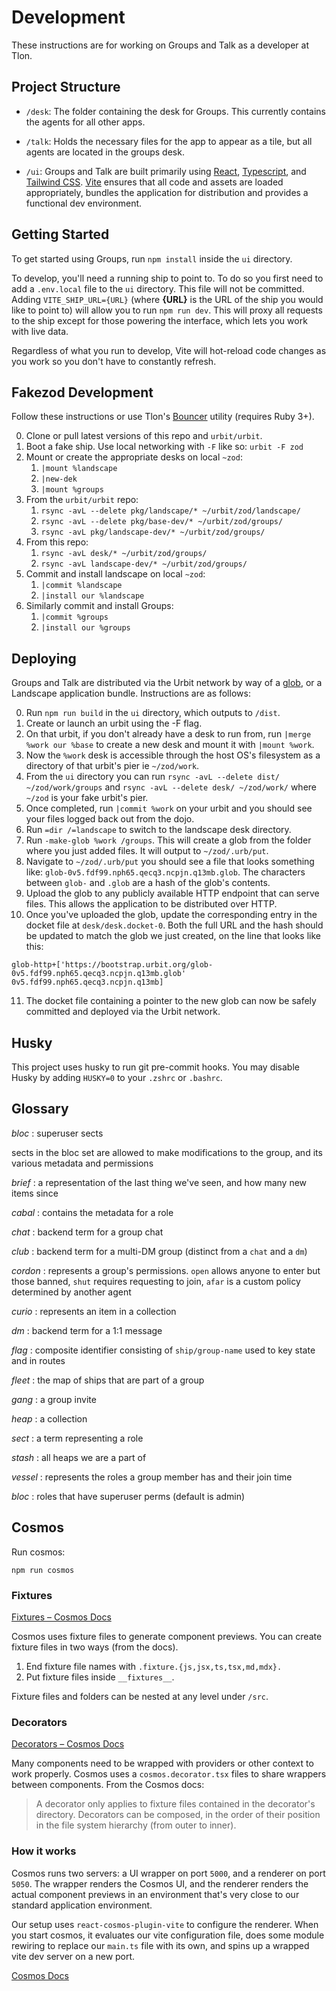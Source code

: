 # Development

These instructions are for working on Groups and Talk as a developer at Tlon.

## Project Structure

- `/desk`: The folder containing the desk for Groups. This currently contains the agents for all other apps.

- `/talk`: Holds the necessary files for the app to appear as a tile, but all agents are located in the groups desk.

- `/ui`: Groups and Talk are built primarily using [React], [Typescript], and [Tailwind CSS]. [Vite] ensures that all code and assets are loaded appropriately, bundles the application for distribution and provides a functional dev environment.

## Getting Started

To get started using Groups, run `npm install` inside the `ui` directory.

To develop, you'll need a running ship to point to. To do so you first need to add a `.env.local` file to the `ui` directory. This file will not be committed. Adding `VITE_SHIP_URL={URL}` (where **{URL}** is the URL of the ship you would like to point to) will allow you to run `npm run dev`. This will proxy all requests to the ship except for those powering the interface, which lets you work with live data.

Regardless of what you run to develop, Vite will hot-reload code changes as you work so you don't have to constantly refresh.

## Fakezod Development

Follow these instructions or use Tlon's
[Bouncer](https://github.com/tloncorp/bouncer) utility (requires Ruby 3+).

0. Clone or pull latest versions of this repo and `urbit/urbit`.
1. Boot a fake ship. Use local networking with `-F` like so:
   `urbit -F zod`
2. Mount or create the appropriate desks on local `~zod`:
   1. `|mount %landscape`
   2. `|new-dek`
   3. `|mount %groups`
3. From the `urbit/urbit` repo:
   1. `rsync -avL --delete pkg/landscape/* ~/urbit/zod/landscape/`
   2. `rsync -avL --delete pkg/base-dev/* ~/urbit/zod/groups/`
   3. `rsync -avL pkg/landscape-dev/* ~/urbit/zod/groups/`
4. From this repo:
   1. `rsync -avL desk/* ~/urbit/zod/groups/`
   2. `rsync -avL landscape-dev/* ~/urbit/zod/groups/`
5. Commit and install landscape on local `~zod`:
   1. `|commit %landscape`
   2. `|install our %landscape`
6. Similarly commit and install Groups:
   1. `|commit %groups`
   2. `|install our %groups`

## Deploying

Groups and Talk are distributed via the Urbit network by way of a [glob](https://developers.urbit.org/reference/additional/dist/glob#-make-glob), or a Landscape application bundle. Instructions are as follows:

0. Run `npm run build` in the `ui` directory, which outputs to `/dist`.
1. Create or launch an urbit using the -F flag.
2. On that urbit, if you don't already have a desk to run from, run `|merge %work our %base` to create a new desk and mount it with `|mount %work`.
3. Now the `%work` desk is accessible through the host OS's filesystem as a directory of that urbit's pier ie `~/zod/work`.
4. From the `ui` directory you can run `rsync -avL --delete dist/ ~/zod/work/groups` and `rsync -avL --delete desk/ ~/zod/work/` where `~/zod` is your fake urbit's pier.
5. Once completed, run `|commit %work` on your urbit and you should see your files logged back out from the dojo.
6. Run `=dir /=landscape` to switch to the landscape desk directory.
7. Run `-make-glob %work /groups`. This will create a glob from the folder where you just added files. It will output to `~/zod/.urb/put`.
8. Navigate to `~/zod/.urb/put` you should see a file that looks something like: `glob-0v5.fdf99.nph65.qecq3.ncpjn.q13mb.glob`. The characters between `glob-` and `.glob` are a hash of the glob's contents.
9. Upload the glob to any publicly available HTTP endpoint that can serve files. This allows the application to be distributed over HTTP.
10. Once you've uploaded the glob, update the corresponding entry in the docket file at `desk/desk.docket-0`. Both the full URL and the hash should be updated to match the glob we just created, on the line that looks like this:

```hoon
glob-http+['https://bootstrap.urbit.org/glob-0v5.fdf99.nph65.qecq3.ncpjn.q13mb.glob' 0v5.fdf99.nph65.qecq3.ncpjn.q13mb]
```

11. The docket file containing a pointer to the new glob can now be safely committed and deployed via the Urbit network.

## Husky

This project uses husky to run git pre-commit hooks. You may disable Husky by adding `HUSKY=0` to your `.zshrc` or `.bashrc`.

[react]: https://reactjs.org/
[typescript]: https://www.typescriptlang.org/
[tailwind css]: https://tailwindcss.com/
[vite]: https://vitejs.dev/

## Glossary

_bloc_
: superuser sects

sects in the bloc set are allowed to make modifications to the group, and its various metadata and permissions

_brief_
: a representation of the last thing we've seen, and how many new items since

_cabal_
: contains the metadata for a role

_chat_
: backend term for a group chat

_club_
: backend term for a multi-DM group (distinct from a `chat` and a `dm`)

_cordon_
: represents a group's permissions. `open` allows anyone to enter but
those banned, `shut` requires requesting to join, `afar` is a custom policy
determined by another agent

_curio_
: represents an item in a collection

_dm_
: backend term for a 1:1 message

_flag_
: composite identifier consisting of `ship/group-name` used to key state and in routes

_fleet_
: the map of ships that are part of a group

_gang_
: a group invite

_heap_
: a collection

_sect_
: a term representing a role

_stash_
: all heaps we are a part of

_vessel_
: represents the roles a group member has and their join time

_bloc_
: roles that have superuser perms (default is admin)

## Cosmos

Run cosmos: 
```
npm run cosmos
```

### Fixtures

[Fixtures – Cosmos Docs](https://github.com/react-cosmos/react-cosmos/blob/main/docs/usage/fixtures.md)  

Cosmos uses fixture files to generate component previews. You can create fixture files in two ways (from the docs).
1. End fixture file names with `.fixture.{js,jsx,ts,tsx,md,mdx}.`
2. Put fixture files inside   `__fixtures__`.

Fixture files and folders can be nested at any level under `/src`.

### Decorators

[Decorators – Cosmos Docs](https://github.com/react-cosmos/react-cosmos/blob/main/docs/usage/decorators.md)

Many components need to be wrapped with providers or other context to work properly. Cosmos uses a `cosmos.decorator.tsx` files to share wrappers between components. From the Cosmos docs:

> A decorator only applies to fixture files contained in the decorator's directory. Decorators can be composed, in the order of their position in the file system hierarchy (from outer to inner).

### How it works

Cosmos runs two servers: a UI wrapper on port `5000`, and a renderer on port `5050`. The wrapper renders the Cosmos UI, and the renderer renders the actual component previews in an environment that's very close to our standard application environment.

Our setup uses `react-cosmos-plugin-vite` to configure the renderer. When you start cosmos, it evaluates our vite configuration file, does some module rewiring to replace our `main.ts` file with its own, and spins up a wrapped vite dev server on a new port.

[Cosmos Docs](https://github.com/react-cosmos/react-cosmos/blob/main/docs/README.md#getting-started)


